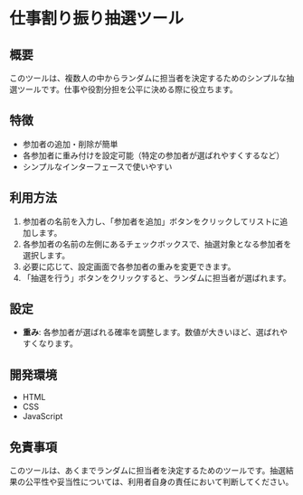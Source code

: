 # 仕事割り振り抽選ツール

## 概要

このツールは、複数人の中からランダムに担当者を決定するためのシンプルな抽選ツールです。仕事や役割分担を公平に決める際に役立ちます。

## 特徴

- 参加者の追加・削除が簡単
- 各参加者に重み付けを設定可能（特定の参加者が選ばれやすくするなど）
- シンプルなインターフェースで使いやすい

## 利用方法

1. 参加者の名前を入力し、「参加者を追加」ボタンをクリックしてリストに追加します。
2. 各参加者の名前の左側にあるチェックボックスで、抽選対象となる参加者を選択します。
3. 必要に応じて、設定画面で各参加者の重みを変更できます。
4. 「抽選を行う」ボタンをクリックすると、ランダムに担当者が選ばれます。

## 設定

- **重み**: 各参加者が選ばれる確率を調整します。数値が大きいほど、選ばれやすくなります。

## 開発環境

- HTML
- CSS
- JavaScript

## 免責事項

このツールは、あくまでランダムに担当者を決定するためのツールです。抽選結果の公平性や妥当性については、利用者自身の責任において判断してください。
